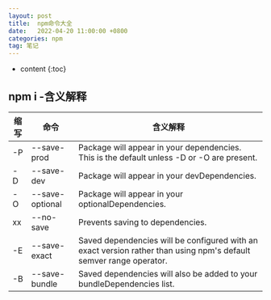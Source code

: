 ```yaml
---
layout: post
title:  npm命令大全
date:   2022-04-20 11:00:00 +0800
categories: npm
tag: 笔记
---
```

* content
{:toc}

## npm i -含义解释

缩写|命令|含义解释
--|--|--
-P|--save-prod|Package will appear in your dependencies. This is the default unless -D or -O are present.
-D|--save-dev|Package will appear in your devDependencies.
-O|--save-optional|Package will appear in your optionalDependencies.
 xx|--no-save|Prevents saving to dependencies.
-E|--save-exact|Saved dependencies will be configured with an exact version rather than using npm's default semver range operator.
-B|--save-bundle|Saved dependencies will also be added to your bundleDependencies list.
